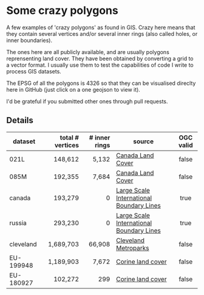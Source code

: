 # Some crazy polygons

A few examples of 'crazy polygons' as found in GIS.
Crazy here means that they contain several vertices and/or several inner rings (also called holes, or inner boundaries).


The ones here are all publicly available, and are usually polygons reprensenting land cover.
They have been obtained by converting a grid to a vector format.
I usually use them to test the capabilities of code I write to process GIS datasets.

The EPSG of all the polygons is 4326 so that they can be visualised direclty here in GitHub (just click on a one geojson to view it).

I'd be grateful if you submitted other ones through pull requests.


## Details

| dataset   | total # vertices | # inner rings | source | OGC valid |
| --------- | ----------------:| -------------:| ------ |:---------:|
| 021L      |          148,612 |         5,132 | [Canada Land Cover](http://www.geobase.ca/geobase/en/data/landcover/index.html)    | false     |
| 085M      |          192,355 |         7,684 | [Canada Land Cover](http://www.geobase.ca/geobase/en/data/landcover/index.html)    | false     |
| canada    |          193,279 |             0 | [Large Scale International Boundary Lines ](https://hiu.state.gov/data/)           | true      |
| russia    |          293,230 |             0 | [Large Scale International Boundary Lines ](https://hiu.state.gov/data/)           | true      |
| cleveland |        1,689,703 |        66,908 | [Cleveland Metroparks](http://clevelandmetroparks.com)                             | false     |
| EU-199948 |        1,189,903 |         7,672 | [Corine land cover](http://www.eea.europa.eu/data-and-maps/data/clc-2006-vector-data-version-2)    | false     |
| EU-180927 |          102,272 |           299 | [Corine land cover](http://www.eea.europa.eu/data-and-maps/data/clc-2006-vector-data-version-2)    | false     |
